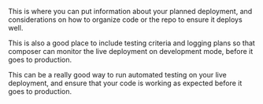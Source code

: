 This is where you can put information about your planned deployment, and considerations on how to organize code or the repo to ensure it deploys well.

This is also a good place to include testing criteria and logging plans so that composer can monitor the live deployment on development mode, before it goes to production.

This can be a really good way to run automated testing on your live deployment, and ensure that your code is working as expected before it goes to production.